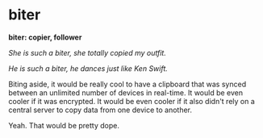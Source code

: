 # biter

**biter: copier, follower**

*She is such a biter, she totally copied my outfit.*

*He is such a biter, he dances just like Ken Swift.*

Biting aside, it would be really cool to have a clipboard that was synced between an unlimited number of devices in real-time. It would be even cooler if it was encrypted. It would be even cooler if it also didn't rely on a central server to copy data from one device to another.

Yeah. That would be pretty dope.
